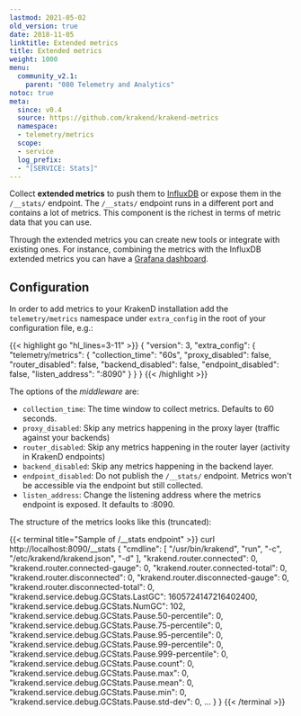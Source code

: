 ```yaml
---
lastmod: 2021-05-02
old_version: true
date: 2018-11-05
linktitle: Extended metrics
title: Extended metrics
weight: 1000
menu:
  community_v2.1:
    parent: "080 Telemetry and Analytics"
notoc: true
meta:
  since: v0.4
  source: https://github.com/krakend/krakend-metrics
  namespace:
  - telemetry/metrics
  scope:
  - service
  log_prefix:
  - "[SERVICE: Stats]"
---
```

Collect **extended metrics** to push them to [InfluxDB](/docs/v2.1/telemetry/influxdb/) or expose them in the `/__stats/` endpoint. The `/__stats/` endpoint runs in a different port and contains a lot of metrics. This component is the richest in terms of metric data that you can use.

Through the extended metrics you can create new tools or integrate with existing ones. For instance, combining the metrics with the InfluxDB extended metrics you can have a [Grafana dashboard](/docs/v2.1/telemetry/grafana/).

## Configuration

In order to add metrics to your KrakenD installation add the `telemetry/metrics` namespace under `extra_config` in the root of your configuration file, e.g.:

{{< highlight go "hl_lines=3-11" >}}
{
  "version": 3,
  "extra_config": {
    "telemetry/metrics": {
      "collection_time": "60s",
      "proxy_disabled": false,
      "router_disabled": false,
      "backend_disabled": false,
      "endpoint_disabled": false,
      "listen_address": ":8090"
    }
  }
}
{{< /highlight >}}

The options of the *middleware* are:

- `collection_time`: The time window to collect metrics. Defaults to 60 seconds.
- `proxy_disabled`: Skip any metrics happening in the proxy layer (traffic against your backends)
- `router_disabled`:  Skip any metrics happening in the router layer (activity in KrakenD endpoints)
- `backend_disabled`: Skip any metrics happening in the backend layer.
- `endpoint_disabled`: Do not publish the `/__stats/` endpoint. Metrics won't be accessible via the endpoint but still collected.
- `listen_address`: Change the listening address where the metrics endpoint is exposed. It defaults to :8090.

The structure of the metrics looks like this (truncated):

{{< terminal title="Sample of /__stats endpoint" >}}
curl http://localhost:8090/__stats
{
  "cmdline": [
    "/usr/bin/krakend",
    "run",
    "-c",
    "/etc/krakend/krakend.json",
    "-d"
  ],
  "krakend.router.connected": 0,
  "krakend.router.connected-gauge": 0,
  "krakend.router.connected-total": 0,
  "krakend.router.disconnected": 0,
  "krakend.router.disconnected-gauge": 0,
  "krakend.router.disconnected-total": 0,
  "krakend.service.debug.GCStats.LastGC": 1605724147216402400,
  "krakend.service.debug.GCStats.NumGC": 102,
  "krakend.service.debug.GCStats.Pause.50-percentile": 0,
  "krakend.service.debug.GCStats.Pause.75-percentile": 0,
  "krakend.service.debug.GCStats.Pause.95-percentile": 0,
  "krakend.service.debug.GCStats.Pause.99-percentile": 0,
  "krakend.service.debug.GCStats.Pause.999-percentile": 0,
  "krakend.service.debug.GCStats.Pause.count": 0,
  "krakend.service.debug.GCStats.Pause.max": 0,
  "krakend.service.debug.GCStats.Pause.mean": 0,
  "krakend.service.debug.GCStats.Pause.min": 0,
  "krakend.service.debug.GCStats.Pause.std-dev": 0,
    ...
  }
}
{{< /terminal >}}